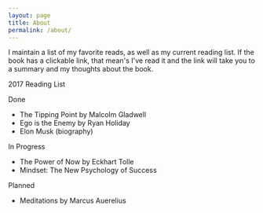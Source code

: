 ```yaml
---
layout: page
title: About
permalink: /about/
---
```



I maintain a list of my favorite reads, as well as my current reading list. If the book has a clickable link, that mean's I've read it and the link will take you to a summary and my thoughts about the book.

2017 Reading List

Done
- The Tipping Point by Malcolm Gladwell
- Ego is the Enemy by Ryan Holiday
- Elon Musk (biography)

In Progress
- The Power of Now by Eckhart Tolle
- Mindset: The New Psychology of Success

Planned
- Meditations by Marcus Auerelius


